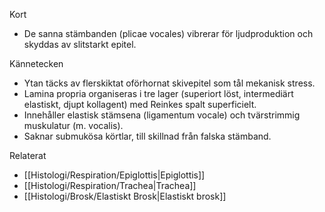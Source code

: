Kort
- De sanna stämbanden (plicae vocales) vibrerar för ljudproduktion och skyddas av slitstarkt epitel.

Kännetecken
- Ytan täcks av flerskiktat oförhornat skivepitel som tål mekanisk stress.
- Lamina propria organiseras i tre lager (superiort löst, intermediärt elastiskt, djupt kollagent) med Reinkes spalt superficielt.
- Innehåller elastisk stämsena (ligamentum vocale) och tvärstrimmig muskulatur (m. vocalis).
- Saknar submukösa körtlar, till skillnad från falska stämband.

Relaterat
- [[Histologi/Respiration/Epiglottis|Epiglottis]]
- [[Histologi/Respiration/Trachea|Trachea]]
- [[Histologi/Brosk/Elastiskt Brosk|Elastiskt brosk]]
